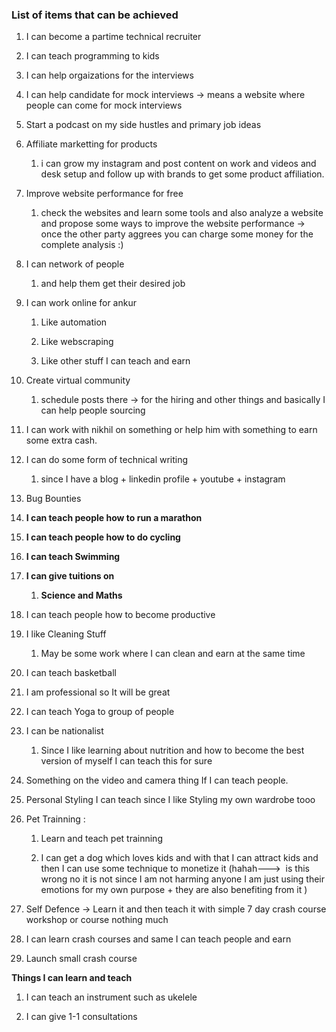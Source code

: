 ### List of items that can be achieved

1. I can become a partime technical recruiter
    
2. I can teach programming to kids
    
3. I can help orgaizations for the interviews
    
4. I can help candidate for mock interviews -> means a website where people can come for mock interviews
    
5. Start a podcast on my side hustles and primary job ideas
    
6. Affiliate marketting for products
    
    1. i can grow my instagram and post content on work and videos and desk setup and follow up with brands to get some product affiliation.
        
7. Improve website performance for free
    
    1. check the websites and learn some tools and also analyze a website and propose some ways to improve the website performance -> once the other party aggrees you can charge some money for the complete analysis :)
        
8. I can network of people
    
    1. and help them get their desired job
        
9. I can work online for ankur
    
    1. Like automation
        
    2. Like webscraping
        
    3. Like other stuff I can teach and earn
        
10. Create virtual community
    
    1. schedule posts there -> for the hiring and other things and basically I can help people sourcing
        
11. I can work with nikhil on something or help him with something to earn some extra cash.
    
12. I can do some form of technical writing
    
    1. since I have a blog + linkedin profile + youtube + instagram
        
13. Bug Bounties
    
14. **I can teach people how to run a marathon**
    
15. **I can teach people how to do cycling**
    
16. **I can teach Swimming**
    
17. **I can give tuitions on**
    
    1. **Science and Maths**
        
18. I can teach people how to become productive
    
19. I like Cleaning Stuff
    
    1. May be some work where I can clean and earn at the same time
        
20. I can teach basketball
    
21. I am professional so It will be great
    
22. I can teach Yoga to group of people
    
23. I can be nationalist
    
    1. Since I like learning about nutrition and how to become the best version of myself I can teach this for sure
        
24. Something on the video and camera thing If I can teach people.
    
25. Personal Styling I can teach since I like Styling my own wardrobe tooo
    
26. Pet Trainning :
    
    1. Learn and teach pet trainning
        
    2. I can get a dog which loves kids and with that I can attract kids and then I can use some technique to monetize it (hahah--->  is this wrong no it is not since I am not harming anyone I am just using their emotions for my own purpose + they are also benefiting from it )
        
27. Self Defence -> Learn it and then teach it with simple 7 day crash course workshop or course nothing much
    
28. I can learn crash courses and same I can teach people and earn
    
29. Launch small crash course
    

**Things I can learn and teach**

1. I can teach an instrument such as ukelele
    
2. I can give 1-1 consultations